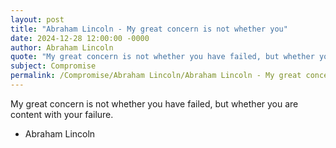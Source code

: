 ```yaml
---
layout: post
title: "Abraham Lincoln - My great concern is not whether you"
date: 2024-12-28 12:00:00 -0000
author: Abraham Lincoln
quote: "My great concern is not whether you have failed, but whether you are content with your failure."
subject: Compromise
permalink: /Compromise/Abraham Lincoln/Abraham Lincoln - My great concern is not whether you
---
```


My great concern is not whether you have failed, but whether you are content with your failure.

- Abraham Lincoln
